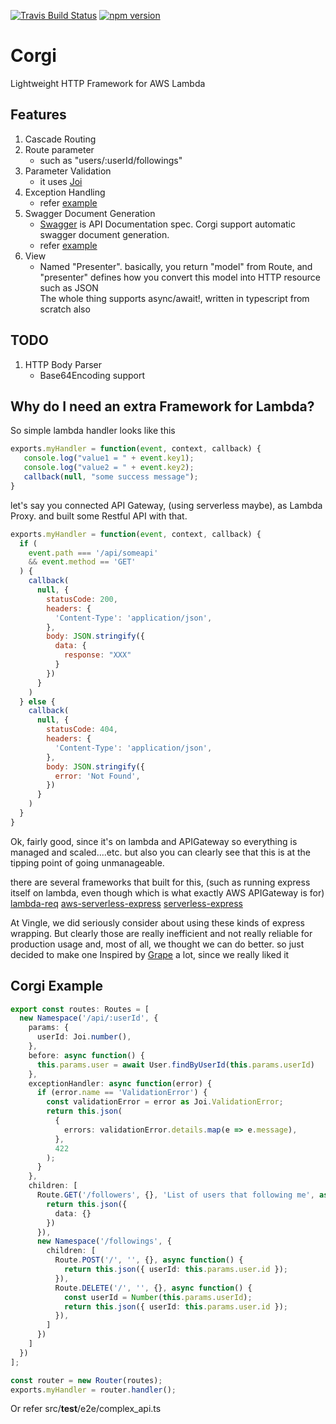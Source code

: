 [![Travis Build Status](https://travis-ci.org/balmbees/corgi.svg?branch=master)](https://travis-ci.org/balmbees/corgi)
[![npm version](https://badge.fury.io/js/vingle-corgi.svg)](https://badge.fury.io/js/vingle-corgi)

# Corgi
Lightweight HTTP Framework for AWS Lambda

## Features
1. Cascade Routing
2. Route parameter  
    - such as "users/:userId/followings"
3. Parameter Validation  
    - it uses [Joi](https://github.com/hapijs/joi)
4. Exception Handling  
    - refer [example](src/__test__/e2e/complex_api.ts)
5. Swagger Document Generation  
    - [Swagger](http://swagger.io/) is API Documentation spec. Corgi support automatic swagger document generation. 
    - refer [example](src/swagger/__test__/index_spec.ts#L148) 
6. View  
    - Named "Presenter". basically, you return "model" from Route, and "presenter" defines how you convert this model into HTTP resource such as JSON  
The whole thing supports async/await!, written in typescript from scratch also

## TODO
1. HTTP Body Parser 
    - Base64Encoding support

## Why do I need an extra Framework for Lambda?

So simple lambda handler looks like this 

```js
exports.myHandler = function(event, context, callback) {
   console.log("value1 = " + event.key1);
   console.log("value2 = " + event.key2);
   callback(null, "some success message");
}
```

let's say you connected API Gateway, (using serverless maybe), 
as Lambda Proxy. and built some Restful API with that. 

```js
exports.myHandler = function(event, context, callback) {
  if (
    event.path === '/api/someapi'
    && event.method == 'GET'
  ) {
    callback(
      null, {
        statusCode: 200,
        headers: {
          'Content-Type': 'application/json',
        },
        body: JSON.stringify({
          data: {
            response: "XXX"
          }
        })
      }
    )
  } else {
    callback(
      null, {
        statusCode: 404,
        headers: {
          'Content-Type': 'application/json',
        },
        body: JSON.stringify({
          error: 'Not Found',
        })
      }
    )
  }
}
```

Ok, fairly good, since it's on lambda and APIGateway so everything is managed and scaled....etc. 
but also you can clearly see that this is at the tipping point of going unmanageable.

there are several frameworks that built for this, 
(such as running express itself on lambda, even though which is what exactly AWS APIGateway is for) 
[lambda-req](https://www.npmjs.com/package/lambda-req) 
[aws-serverless-express](https://github.com/awslabs/aws-serverless-express) 
[serverless-express](https://claudiajs.com/tutorials/serverless-express.html) 

At Vingle, we did seriously consider about using these kinds of express wrapping.
But clearly those are really inefficient and not really reliable for production usage and, most of all, we thought we can do better. so just decided to make one
Inspired by [Grape](https://github.com/ruby-grape/grape) a lot, since we really liked it 

## Corgi Example

```typescript
export const routes: Routes = [
  new Namespace('/api/:userId', {
    params: {
      userId: Joi.number(),
    },
    before: async function() {
      this.params.user = await User.findByUserId(this.params.userId)
    },
    exceptionHandler: async function(error) {
      if (error.name == 'ValidationError') {
        const validationError = error as Joi.ValidationError;
        return this.json(
          {
            errors: validationError.details.map(e => e.message),
          },
          422
        );
      }
    },
    children: [
      Route.GET('/followers', {}, 'List of users that following me', async function() {
        return this.json({
          data: {}
        })
      }),
      new Namespace('/followings', {
        children: [
          Route.POST('/', '', {}, async function() {
            return this.json({ userId: this.params.user.id });
          }),
          Route.DELETE('/', '', {}, async function() {
            const userId = Number(this.params.userId);
            return this.json({ userId: this.params.user.id });
          }),
        ]
      })
    ]
  })
];

const router = new Router(routes);
exports.myHandler = router.handler();
```

Or refer src/__test__/e2e/complex_api.ts



